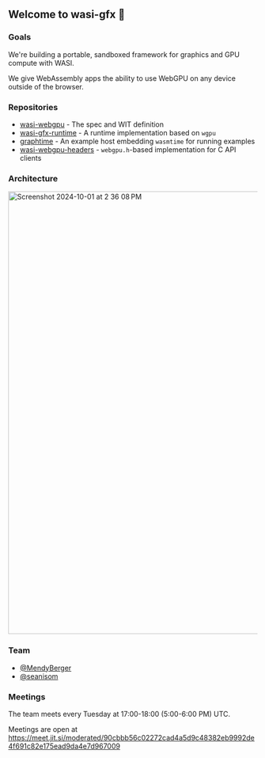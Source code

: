 ## Welcome to wasi-gfx 👋

### Goals

We're building a portable, sandboxed framework for graphics and GPU compute with WASI.

We give WebAssembly apps the ability to use WebGPU on any device outside of the browser.

### Repositories

* [wasi-webgpu](https://github.com/WebAssembly/wasi-webgpu) - The spec and WIT definition
* [wasi-gfx-runtime](https://github.com/wasi-gfx/wasi-gfx-runtime) - A runtime implementation based on `wgpu`
* [graphtime](https://github.com/wasi-gfx/graphtime) - An example host embedding `wasmtime` for running examples
* [wasi-webgpu-headers](https://github.com/wasi-gfx/wasi-webgpu-headers) - `webgpu.h`-based implementation for C API clients

### Architecture

<img width="894" alt="Screenshot 2024-10-01 at 2 36 08 PM" src="https://github.com/user-attachments/assets/32fe6c7f-4e04-435c-8eb9-dd18680d0c0f">

### Team

* [@MendyBerger](https://github.com/MendyBerger)
* [@seanisom](https://github.com/seanisom)

### Meetings

The team meets every Tuesday at 17:00-18:00 (5:00-6:00 PM) UTC.

Meetings are open at https://meet.jit.si/moderated/90cbbb56c02272cad4a5d9c48382eb9992de4f691c82e175ead9da4e7d967009
